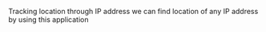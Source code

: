 Tracking location through IP address
we can find location of any IP address by using this application
